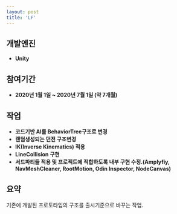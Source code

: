 ```yaml
---
layout: post
title: 'LF'
---
```


개발엔진
------
- **Unity**

참여기간
------
- **2020년 1월 1일 ~ 2020년 7월 1일 (약 7개월)**

작업
------
- **코드기반 AI를 BehaviorTree구조로 변경**
- **랜덤생성되는 던전 구조변경**
- **IK(Inverse Kinematics) 적용**
- **LineCollision 구현**
- **서드파티들 적용 및 프로젝트에 적합하도록 내부 구현 수정.(Amplyfiy, NavMeshCleaner, RootMotion, Odin Inspector, NodeCanvas)**

요약
------
기존에 개발된 프로토타입의 구조를 출시기준으로 바꾸는 작업.

<!--
LF 정리
로그라이크FPS게임.
기존에 개발된 프로토타입을 수정하는작업.
코드로만 짜여져있던 AI를 BehaviorTree구조로 변경.
랜덤생성되는 던전의 컴포넌트들이 프리팹단위로 되어있던것을 씬단위로 변경하여
멀티씬으로 랜덤생성던전을 구성하도록 구조변경.(씬단위로 변경하여야 LightBaking, Postprocessing을 적용시킬수있었음.)
IK구조 작성(적들이 플레이어를 쳐다보면서 에니메이션 할수 있도록 구조연구 및 작성)
URP구조변경시도 (반투명오브젝트문제, 빌드문제로 변경 보류).
LineCollision구현.
Animation데이터툴 작성.
캐릭터 치트툴 작성.
프로젝트 세팅 문서 작성.
넉백, 에어본등 몬스터 피격물리효과 구현.(네비메시와 잘 연동되게끔하는것이 과제였음.)
신규 몬스터 행동패턴 구현.
함정 구현.
각종 버그 수정.
서드파티들 적용 및 수정.(Amplyfiy, NavMeshCleaner, RootMotion, Odin Inspector, NodeCanvas)
NavMeshCleaner의
나브메시에서 지정한포인트와 벗어난 나브메시위에 임의의 메시를 만들어 Bake과정에서 제외할수있도록 도와주는 툴.
상자안의 나브메시나 들어갈수 없는곳인데 생겨있는 나브메시들을 한번에 지워줄수있도록 도와준다.
나브메시클리너 선택한 정점과 나브메시트라이엥글 사이에 계산을 더 엄격하게 계산하도록 서드파티 수정.
기존에는 각도체크만해서 천장은 클리너가 잡아내지못함. 트라이엥글평면과 정점사이의 거리도 계산하도록 변경.
-->
